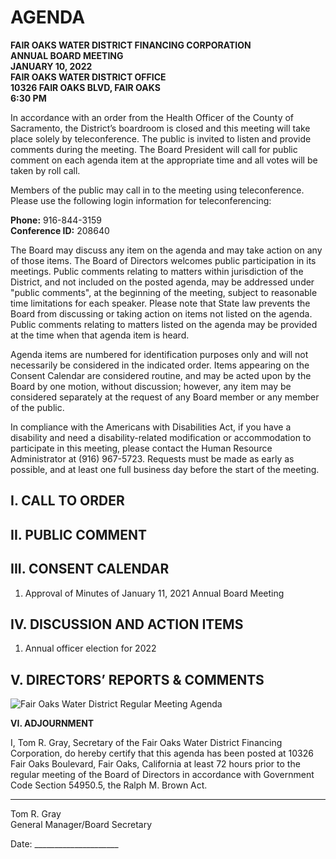 <!-- Page 1 -->
# AGENDA  
**FAIR OAKS WATER DISTRICT FINANCING CORPORATION**  
**ANNUAL BOARD MEETING**  
**JANUARY 10, 2022**  
**FAIR OAKS WATER DISTRICT OFFICE**  
**10326 FAIR OAKS BLVD, FAIR OAKS**  
**6:30 PM**  

In accordance with an order from the Health Officer of the County of Sacramento, the District’s boardroom is closed and this meeting will take place solely by teleconference. The public is invited to listen and provide comments during the meeting. The Board President will call for public comment on each agenda item at the appropriate time and all votes will be taken by roll call.

Members of the public may call in to the meeting using teleconference. Please use the following login information for teleconferencing:

**Phone:** 916-844-3159  
**Conference ID:** 208640  

The Board may discuss any item on the agenda and may take action on any of those items. The Board of Directors welcomes public participation in its meetings. Public comments relating to matters within jurisdiction of the District, and not included on the posted agenda, may be addressed under "public comments", at the beginning of the meeting, subject to reasonable time limitations for each speaker. Please note that State law prevents the Board from discussing or taking action on items not listed on the agenda. Public comments relating to matters listed on the agenda may be provided at the time when that agenda item is heard.

Agenda items are numbered for identification purposes only and will not necessarily be considered in the indicated order. Items appearing on the Consent Calendar are considered routine, and may be acted upon by the Board by one motion, without discussion; however, any item may be considered separately at the request of any Board member or any member of the public.

In compliance with the Americans with Disabilities Act, if you have a disability and need a disability-related modification or accommodation to participate in this meeting, please contact the Human Resource Administrator at (916) 967-5723. Requests must be made as early as possible, and at least one full business day before the start of the meeting.

## I. CALL TO ORDER  
## II. PUBLIC COMMENT  
## III. CONSENT CALENDAR  
1. Approval of Minutes of January 11, 2021 Annual Board Meeting  
## IV. DISCUSSION AND ACTION ITEMS  
1. Annual officer election for 2022  
## V. DIRECTORS’ REPORTS & COMMENTS  
<!-- Page 2 -->
![Fair Oaks Water District Regular Meeting Agenda](https://via.placeholder.com/993x768.png?text=Fair+Oaks+Water+District+Regular+Meeting+Agenda)

**VI. ADJOURNMENT**

I, Tom R. Gray, Secretary of the Fair Oaks Water District Financing Corporation, do hereby certify that this agenda has been posted at 10326 Fair Oaks Boulevard, Fair Oaks, California at least 72 hours prior to the regular meeting of the Board of Directors in accordance with Government Code Section 54950.5, the Ralph M. Brown Act.

__________________________  
Tom R. Gray  
General Manager/Board Secretary  

Date: _____________________  
